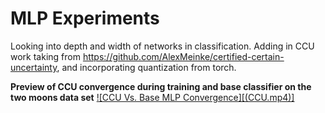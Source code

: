 # MLP Experiments

Looking into depth and width of networks in classification. Adding in CCU work taking from https://github.com/AlexMeinke/certified-certain-uncertainty, and incorporating quantization from torch. 

**Preview of CCU convergence during training and base classifier on the two moons data set**
[![CCU Vs. Base MLP Convergence][(CCU.mp4)]](CCU.mp4)
